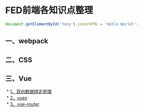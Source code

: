 # FED前端各知识点整理
```javascript
document.getElementById('tony').innerHTML = 'Hello World!';
```
## 一、webpack
## 二、CSS
## 三、Vue
  * [1、双向数据绑定原理](http://www.baidu.com)<br>
  * [2、vuex](http://www.baidu.com)<br>
  * [3、vue-router](http://www.baidu.com)<br>
